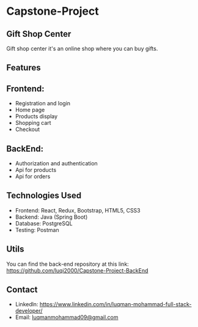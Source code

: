 # Capstone-Project

## Gift Shop Center
Gift shop center it's an online shop where you can buy gifts.

## Features 

## Frontend:
- Registration and login<br>
- Home page<br>
- Products display<br>
- Shopping cart<br>
- Checkout

## BackEnd:
- Authorization and authentication<br>
- Api for products<br>
- Api for orders

## Technologies Used
- Frontend: React, Redux, Bootstrap, HTML5, CSS3<br>
- Backend: Java (Spring Boot) <br>
- Database: PostgreSQL<br>
- Testing: Postman<br>

## Utils
You can find the back-end repository at this link: https://github.com/luqi2000/Capstone-Project-BackEnd

## Contact
- Linkedln: https://www.linkedin.com/in/luqman-mohammad-full-stack-developer/
- Email: luqmanmohammad09@gmail.com
